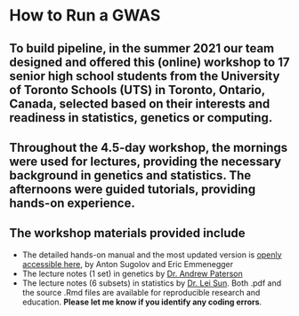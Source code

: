 # How to Run a GWAS

## To build pipeline, in the summer 2021 our team designed and offered this (online) workshop to 17 senior high school students from the University of Toronto Schools (UTS) in Toronto, Ontario, Canada, selected based on their interests and readiness in statistics, genetics or computing. 

## Throughout the 4.5-day workshop, the mornings were used for lectures, providing the necessary background in genetics and statistics. The afternoons were guided tutorials, providing hands-on experience.  

## The workshop materials provided include
- The detailed hands-on manual and the most updated version is [openly accessible here](https://github.com/sugolov/GWAS-Workshop), by Anton Sugolov and Eric Emmenegger 
- The lecture notes (1 set) in genetics by [Dr. Andrew Paterson](https://www.sickkids.ca/en/staff/p/andrew-paterson/)
- The lecture notes (6 subsets) in statistics by [Dr. Lei Sun](https://utstat.toronto.edu/sun/).
  Both .pdf and the source .Rmd files are available for reproducible research and education. **Please let me know if you identify any coding errors**. 
